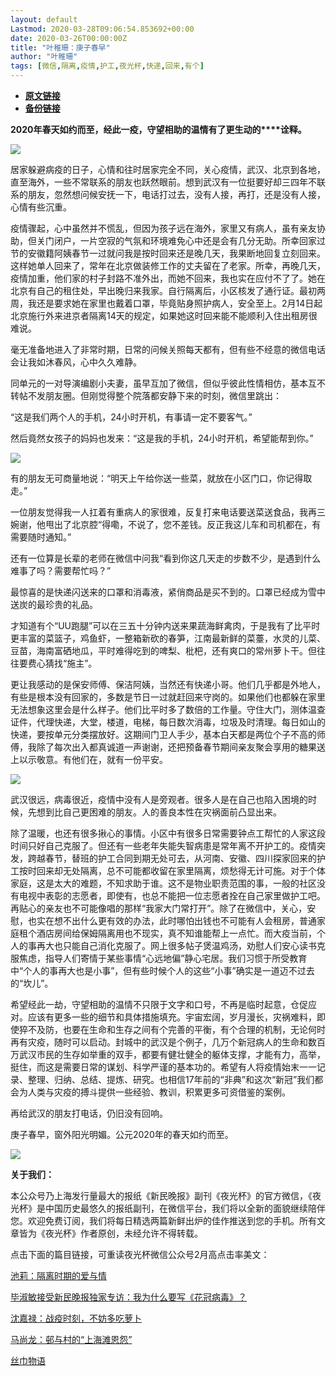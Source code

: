 ```yaml
---
layout: default
Lastmod: 2020-03-28T09:06:54.853692+00:00
date: 2020-03-26T00:00:00Z
title: "叶稚珊：庚子春早"
author: "叶稚珊"
tags: [微信,隔离,疫情,护工,夜光杯,快递,回来,有个]
---
```


* [**原文链接**](https://mp.weixin.qq.com/s/aTnFSk2qBQfOCYOPNxUzug)
* [**备份链接**](http://archive.ph/zac0K)


**2020年春天如约而至，经此一疫，守望相助的温情有了更生动的****诠释。**

![](/images/post/60502f1540c46e258f29d28d7a27c606.jpg)

居家躲避病疫的日子，心情和往时居家完全不同，关心疫情，武汉、北京到各地，直至海外，一些不常联系的朋友也跃然眼前。想到武汉有一位挺要好却三四年不联系的朋友，忽然想问候安抚一下，电话打过去，没有人接，再打，还是没有人接，心情有些沉重。  

疫情骤起，心中虽然并不慌乱，但因为孩子远在海外，家里又有病人，虽有亲友协助，但关门闭户，一片空寂的气氛和环境难免心中还是会有几分无助。所幸回家过节的安徽籍阿姨春节一过就问我是按时回来还是晚几天，我果断地回复立刻回来。这样她单人回来了，常年在北京做装修工作的丈夫留在了老家。所幸，再晚几天，疫情加重，他们家的村子封路不准外出，而她不回来，我也实在应付不了了。她在北京有自己的租住处，早出晚归来我家。自行隔离后，小区核发了通行证。最初两周，我还是要求她在家里也戴着口罩，毕竟贴身照护病人，安全至上。2月14日起北京施行外来进京者隔离14天的规定，如果她这时回来能不能顺利入住出租房很难说。

毫无准备地进入了非常时期，日常的问候关照每天都有，但有些不经意的微信电话会让我如沐春风，心中久久难静。

同单元的一对导演编剧小夫妻，虽早互加了微信，但似乎彼此性情相仿，基本互不转帖不发朋友圈。但刚觉得整个院落都安静下来的时刻，微信里跳出：

“这是我们两个人的手机，24小时开机，有事请一定不要客气。”

然后竟然女孩子的妈妈也发来：“这是我的手机，24小时开机，希望能帮到你。”

![](/images/post/547713fd0aaffd79c49b4719cc8e7eab.jpg)

有的朋友无可商量地说：“明天上午给你送一些菜，就放在小区门口，你记得取走。”

一位朋友觉得我一人扛着有重病人的家很难，反复打来电话要送菜送食品，我再三婉谢，他甩出了北京腔“得嘞，不说了，您不差钱。反正我这儿车和司机都在，有需要随时通知。”

还有一位算是长辈的老师在微信中问我“看到你这几天走的步数不少，是遇到什么难事了吗？需要帮忙吗？”

最惊喜的是快递闪送来的口罩和消毒液，紧俏商品是买不到的。口罩已经成为雪中送炭的最珍贵的礼品。

才知道有个“UU跑腿”可以在三五十分钟内送来果蔬海鲜禽肉，于是我有了比平时更丰富的菜篮子，鸡鱼虾，一整箱新砍的春笋，江南最新鲜的菜薹，水灵的儿菜、豆苗，海南富硒地瓜，平时难得吃到的啤梨、枇杷，还有爽口的常州萝卜干。但往往要费心猜找“施主”。

更让我感动的是保安师傅、保洁阿姨，当然还有快递小哥。他们几乎都是外地人，有些是根本没有回家的，多数是节日一过就赶回来守岗的。如果他们也都躲在家里无法想象这里会是什么样子。他们比平时多了数倍的工作量。守住大门，测体温查证件，代理快递，大堂，楼道，电梯，每日数次消毒，垃圾及时清理。每日如山的快递，要按单元分类摆放好。这期间门卫人手少，基本白天都是两位个子不高的师傅，我除了每次出入都真诚道一声谢谢，还把预备春节期间亲友聚会享用的糖果送上以示敬意。有他们在，就有一份平安。

![](/images/post/cea892306e89f16786137c6ad6d72f2a.jpg)

武汉很远，病毒很近，疫情中没有人是旁观者。很多人是在自己也陷入困境的时候，先想到比自己更困难的朋友。人的善良本性在灾祸面前凸显出来。

除了温暖，也还有很多揪心的事情。小区中有很多日常需要钟点工帮忙的人家这段时间只好自己克服了。但还有一些老年失能失智病患是常年离不开护工的。疫情突发，跨越春节，替班的护工合同到期无处可去，从河南、安徽、四川探家回来的护工按时回来却无处隔离，总不可能都收留在家里隔离，烦愁得无计可施。对于个体家庭，这是太大的难题，不知求助于谁。这不是物业职责范围的事，一般的社区没有电视中表彰的志愿者，即使有，也总不能把一位志愿者拴在自己家里做护工吧。再贴心的亲友也不可能像唱的那样“我家大门常打开”。除了在微信中，关心，安慰，也实在想不出什么更有效的办法，此时哪怕出钱也不可能有人会租房，普通家庭租个酒店房间给保姆隔离用也不现实，真不知谁能帮上一点忙。而大疫当前，个人的事再大也只能自己消化克服了。网上很多帖子煲温鸡汤，劝慰人们安心读书克服焦虑，指导人们寄情于某些事情“心远地偏”静心宅居。我们习惯于所受教育中“个人的事再大也是小事”，但有些时候个人的这些“小事”确实是一道迈不过去的“坎儿”。

希望经此一劫，守望相助的温情不只限于文字和口号，不再是临时起意，仓促应对。应该有更多一些的细节和具体措施填充。宇宙宏阔，岁月漫长，灾祸难料，即使猝不及防，也要在生命和生存之间有个完善的平衡，有个合理的机制，无论何时再有灾疫，随时可以启动。封城中的武汉是个例子，几万个新冠病人的生命和数百万武汉市民的生存如举重的双手，都要有健壮健全的躯体支撑，才能有力，高举，挺住，而这是需要日常的谋划、科学严谨的基本功的。希望有人将疫情始末一一记录、整理、归纳、总结、提炼、研究。也相信17年前的“非典”和这次“新冠”我们都会为人类与灾疫的搏斗提供一些经验、教训，积累更多可资借鉴的案例。

再给武汉的朋友打电话，仍旧没有回响。

庚子春早，窗外阳光明媚。公元2020年的春天如约而至。

![](/images/post/69a2120cd9a27771c7022e912cd7db48.jpg)

**关于我们：**

本公众号乃上海发行量最大的报纸《新民晚报》副刊《夜光杯》的官方微信，《夜光杯》是中国历史最悠久的报纸副刊，在微信平台，我们将以全新的面貌继续陪伴您。欢迎免费订阅，我们将每日精选两篇新鲜出炉的佳作推送到您的手机。所有文章皆为《夜光杯》作者原创，未经允许不得转载。

点击下面的篇目链接，可重读夜光杯微信公众号2月高点击率美文：

[池莉：隔离时期的爱与情](http://mp.weixin.qq.com/s?__biz=MzA4NzM0NTg4NA==&mid=2657710138&idx=1&sn=194a449313babf9aba0921c9458f9368&chksm=8ba70f89bcd0869fb606375c9451c7e66226b413ed7235edeea56db08b6292f21270a39f5169&scene=21#wechat_redirect)  

[毕淑敏接受新民晚报独家专访：我为什么要写《花冠病毒》？](http://mp.weixin.qq.com/s?__biz=MzA4NzM0NTg4NA==&mid=2657710314&idx=1&sn=4592633f1a076415d0b562b5ec79f91b&chksm=8ba70f59bcd0864f25cdf3c5910c0ca5135ede57e6f0ad62de5d1bc1b44bb9a319a6d7534d6c&scene=21#wechat_redirect)  

[沈嘉禄：战疫时刻，不妨多吃萝卜](http://mp.weixin.qq.com/s?__biz=MzA4NzM0NTg4NA==&mid=2657710433&idx=1&sn=7f2c1e1658f00ee25a54d68bb657f2b2&chksm=8ba70ed2bcd087c491e2312a4feafeca40068772e0ecdbe736ca6bc7e37d853e46d14217bc0d&scene=21#wechat_redirect)  

[马尚龙：邨与村的“上海滩恩怨”](http://mp.weixin.qq.com/s?__biz=MzA4NzM0NTg4NA==&mid=2657710404&idx=1&sn=49b71de31aa562684cf8dc776551979a&chksm=8ba70ef7bcd087e1c17005d9c00ff3013af107af6f255d76d6197610ae5ff5a7d6f8d4bacbcf&scene=21#wechat_redirect)  

[丝巾物语](http://mp.weixin.qq.com/s?__biz=MzA4NzM0NTg4NA==&mid=2657710526&idx=2&sn=21e14d0063057095af5c1232e4d494a3&chksm=8ba70e0dbcd0871b871a8ab540c004a44cd9667035eb0109dca77cb21604ea5f91258788951b&scene=21#wechat_redirect)

